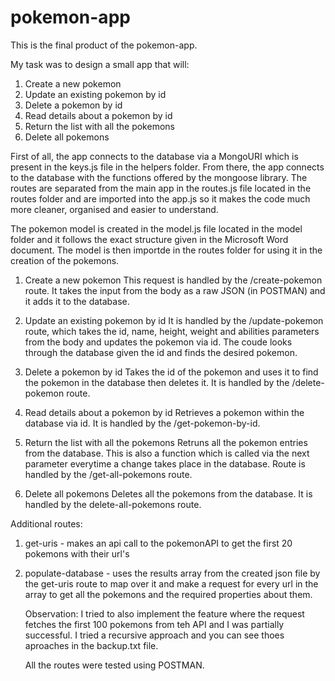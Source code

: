 # pokemon-app

This is the final product of the pokemon-app. 

My task was to design a small app that will:

1.	Create a new pokemon
2.	Update an existing pokemon by id
3.	Delete a pokemon by id
4.	Read details about a pokemon by id
5.	Return the list with all the pokemons
6.	Delete all pokemons

First of all, the app connects to the database via a MongoURI which is present in the keys.js file in the helpers folder. 
From there, the app connects to the database with the functions offered by the mongoose library. The routes are separated from the main app in the routes.js file located in the routes folder and are imported into the app.js so it makes the code much more cleaner, organised and easier to understand.

The pokemon model is created in the model.js file located in the model folder and it follows the exact structure given in the Microsoft Word document.
The model is then importde in the routes folder for using it in the creation of the pokemons.

1. Create a new pokemon
    This request is handled by the /create-pokemon route. It takes the input from the body as a raw JSON (in POSTMAN) and it adds it to the database.

2. Update an existing pokemon by id
    It is handled by the /update-pokemon route, which takes the id, name, height, weight and abilities parameters from the body and updates the pokemon via id. The coude       looks through the database given the id and finds the desired pokemon.

3. Delete a pokemon by id
    Takes the id of the pokemon and uses it to find the pokemon in the database then deletes it. It is handled by the /delete-pokemon route.

4. Read details about a pokemon by id
    Retrieves a pokemon within the database via id. It is handled by the /get-pokemon-by-id.
 
5. Return the list with all the pokemons
    Retruns all the pokemon entries from the database. This is also a function which is called via the next parameter everytime a change takes place in the database.         Route is handled by the /get-all-pokemons route.
    
6. Delete all pokemons
    Deletes all the pokemons from the database. It is handled by the delete-all-pokemons route.
    
    
Additional routes:
    
  1. get-uris - makes an api call to the pokemonAPI to get the first 20 pokemons with their url's
  2. populate-database - uses the results array from the created json file by the get-uris route to map over it and make a request for every url in the array to              get all the pokemons and the required properties about them. 
        
        Observation: I tried to also implement the feature where the request fetches the first 100 pokemons from teh API and I was partially successful. I tried a                  recursive approach and you can see thoes aproaches in the backup.txt file. 
        
        All the routes were tested using POSTMAN. 
